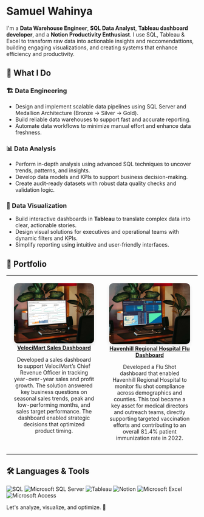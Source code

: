 # Samuel Wahinya

I'm a **Data Warehouse Engineer**, **SQL Data Analyst**, **Tableau dashboard developer**, and a **Notion Productivity Enthusiast**. I use SQL, Tableau & Excel to transform raw data into actionable insights and reccomendattions, building engaging visualizations, and creating systems that enhance efficiency and productivity.

## 🚀 What I Do

### 🏗️ Data Engineering
- Design and implement scalable data pipelines using SQL Server and Medallion Architecture (Bronze → Silver → Gold).
- Build reliable data warehouses to support fast and accurate reporting.
- Automate data workflows to minimize manual effort and enhance data freshness.

### 📊 Data Analysis
- Perform in-depth analysis using advanced SQL techniques to uncover trends, patterns, and insights.
- Develop data models and KPIs to support business decision-making.
- Create audit-ready datasets with robust data quality checks and validation logic.

### 🎨 Data Visualization
- Build interactive dashboards in **Tableau** to translate complex data into clear, actionable stories.
- Design visual solutions for executives and operational teams with dynamic filters and KPIs.
- Simplify reporting using intuitive and user-friendly interfaces.

## 🧩 Portfolio

<table style="width: 100%; table-layout: fixed;">
  <tr>
    <!-- Project 1: VelociMart -->
    <td style="text-align: center; vertical-align: top; padding: 20px;">
      <img src="https://github.com/samuel-wahinya/VelociMart-Business-Intelligence-Report/blob/main/docs/CRO-Dashboard.jpg?raw=true"
           alt="VelociMart BI Project"
           style="width: 100%; max-width: 400px; height: auto; border-radius: 10px; box-shadow: 0 4px 10px rgba(0,0,0,0.1);" />
      <a href="https://github.com/samuel-wahinya/VelociMart-Business-Intelligence-Report" target="_blank">
        <strong>VelociMart Sales Dashboard</strong>
      </a>
      <p>
        Developed a sales dashboard to support VelociMart’s Chief Revenue Officer in tracking year-over-year sales and profit growth. The solution answered key business questions on seasonal sales trends, peak and low-performing months, and sales target performance. The dashboard enabled strategic decisions that optimized product timing.
      </p>
    </td>
    <!-- Project 2: Havenhill -->
    <td style="text-align: center; vertical-align: top; padding: 20px;">
      <img src="https://github.com/samuel-wahinya/Havenhill-Regional-Hospital-Flu-Shot-Dashboard/blob/main/docs/Healthcare-Dashboard.jpg?raw=true"
           alt="Havenhill BI Project"
           style="width: 100%; max-width: 400px; height: auto; border-radius: 10px; box-shadow: 0 4px 10px rgba(0,0,0,0.1);" />
      <a href="https://github.com/samuel-wahinya/Havenhill-Regional-Hospital-Flu-Shot-Dashboard" target="_blank">
        <strong>Havenhill Regional Hospital Flu Dashboard</strong>
      </a>
      <p>
        Developed a Flu Shot dashboard that enabled Havenhill Regional Hospital to monitor flu shot compliance across demographics and counties. This tool became a key asset for medical directors and outreach teams, directly supporting targeted vaccination efforts and contributing to an overall 81.4% patient immunization rate in 2022.
      </p>
    </td>
  </tr>
</table>



## 🛠 Languages & Tools 

<p align="left">
  <!-- SQL -->
  <img src="https://cdn.jsdelivr.net/gh/devicons/devicon@latest/icons/azuresqldatabase/azuresqldatabase-original.svg" alt="SQL" width="50" height="50" />

  <!-- Microsoft SQL Server -->
  <img src="https://cdn.jsdelivr.net/gh/devicons/devicon@latest/icons/microsoftsqlserver/microsoftsqlserver-original-wordmark.svg" alt="Microsoft SQL Server" width="80" height="50" />

  <!-- Tableau -->
  <img src="https://i.postimg.cc/CxhPmb2w/icons8-tableau-software-480.png" alt="Tableau" width="50" height="50" />

  <!-- Notion -->
  <img src="https://cdn.jsdelivr.net/gh/devicons/devicon@latest/icons/notion/notion-original.svg" alt="Notion" width="50" height="50" />

  <!-- Microsoft Excel -->
  <img src="https://i.postimg.cc/L4k3wnL5/icons8-excel-480.png" alt="Microsoft Excel" width="50" height="50" />

  <!-- Microsoft Access -->
  <img width="50" height="50" src="https://img.icons8.com/fluency/50/microsoft-access-2019.png" alt="Microsoft Access"/>
</p>

Let's analyze, visualize, and optimize. 🚀
